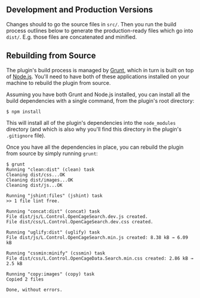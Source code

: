 ## Development and Production Versions

Changes should to go the source files in `src/`. Then you run the build process
outlines below to generate the production-ready files which go into `dist/`. E.g.
those files are concatenated and minified.

## Rebuilding from Source

The plugin's build process is managed by [Grunt](http://gruntjs.com/installing-grunt),
which in turn is built on top of [Node.js](http://nodejs.org/). You'll need to have
both of these applications installed on your machine to rebuild the plugin from source.

Assuming you have both Grunt and Node.js installed, you can install all the build
dependencies with a single command, from the plugin's root directory:

```shell
$ npm install
```

This will install all of the plugin's dependencies into the `node_modules` directory
(and which is also why you'll find this directory in the plugin's `.gitignore` file).

Once you have all the dependencies in place, you can rebuild the plugin from source
by simply running `grunt`:

```shell
$ grunt
Running "clean:dist" (clean) task
Cleaning dist/css...OK
Cleaning dist/images...OK
Cleaning dist/js...OK

Running "jshint:files" (jshint) task
>> 1 file lint free.

Running "concat:dist" (concat) task
File dist/js/L.Control.OpenCageSearch.dev.js created.
File dist/css/L.Control.OpenCageSearch.dev.css created.

Running "uglify:dist" (uglify) task
File dist/js/L.Control.OpenCageSearch.min.js created: 8.38 kB → 6.09 kB

Running "cssmin:minify" (cssmin) task
File dist/css/L.Control.OpenCageData.Search.min.css created: 2.86 kB → 2.5 kB

Running "copy:images" (copy) task
Copied 2 files

Done, without errors.
```